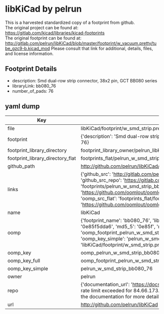 # libKiCad by pelrun  
This is a harvested standardized copy of a footprint from github.  
The original project can be found at:  
https://gitlab.com/kicad/libraries/kicad-footprints  
The original footprint can be found at:
http://gitlab.com/pelrun/libKiCad/blob/master/footprint/w_vacuum.pretty/tube_gzc9-b.kicad_mod
Please consult that link for additional, details, files, and license information.  
## Footprint Details
* description: Smd dual-row strip connector, 38x2 pin, GCT BB080 series  
* libraryLink: bb080_76  
* number_of_pads: 76  
## yaml dump  
| Key | Value |  
| --- | --- |  
| file | libKiCad/footprint/w_smd_strip.pretty/bb080_76.kicad_mod |  
| footprint | {'description': 'Smd dual-row strip connector, 38x2 pin, GCT BB080 series', 'libraryLink': 'bb080_76', 'number_of_pads': 76} |  
| footprint_library_directory | footprint_library_owner/pelrun_libKiCad |  
| footprint_library_directory_flat | footprints_flat/pelrun_w_smd_strip_bb080_76/working |  
| github_path | http://github.com/pelrun/libKiCad/blob/master/footprint/w_smd_strip.pretty/bb080_76.kicad_mod |  
| links | {'github_src': 'http://gitlab.com/pelrun/libKiCad/blob/master/footprint/w_vacuum.pretty/tube_gzc9-b.kicad_mod', 'github_src_repo': 'https://gitlab.com/kicad/libraries/kicad-footprints', 'oomp_bot': 'footprints/pelrun_w_smd_strip_bb080_76/working', 'oomp_bot_github': 'https://github.com/oomlout/oomlout_oomp_footprint_bot/tree/main/footprints/pelrun_w_smd_strip_bb080_76/working', 'oomp_src_flat': 'footprints_flat/footprints_flat/pelrun_w_smd_strip_bb080_76/working', 'oomp_src_flat_github': 'https://github.com/oomlout/oomlout_oomp_footprint_src/tree/main/footprints_flat/pelrun_w_smd_strip_bb080_76/working'} |  
| name | libKiCad |  
| oomp | {'footprint_name': 'bb080_76', 'library_name': 'w_smd_strip', 'md5': '0e85f5dda6febef25ccc9d84c5a545f9', 'md5_10': '0e85f5dda6', 'md5_5': '0e85f', 'md5_6': '0e85f5', 'oomp_key': 'oomp_pelrun_w_smd_strip_bb080_76', 'oomp_key_extra': 'oomp_footprint_pelrun_w_smd_strip_bb080_76', 'oomp_key_full': 'oomp_footprint_pelrun_w_smd_strip_bb080_76_0e85f5', 'oomp_key_simple': 'pelrun_w_smd_strip_bb080_76', 'original_filename': 'libKiCad/footprint/w_smd_strip.pretty/bb080_76.kicad_mod', 'owner_name': 'pelrun'} |  
| oomp_key | oomp_pelrun_w_smd_strip_bb080_76 |  
| oomp_key_full | oomp_footprint_pelrun_w_smd_strip_bb080_76 |  
| oomp_key_simple | pelrun_w_smd_strip_bb080_76 |  
| owner | pelrun |  
| repo | {'documentation_url': 'https://docs.github.com/rest/overview/resources-in-the-rest-api#rate-limiting', 'message': "API rate limit exceeded for 84.66.173.59. (But here's the good news: Authenticated requests get a higher rate limit. Check out the documentation for more details.)"} |  
| url | http://github.com/pelrun/libKiCad |  

